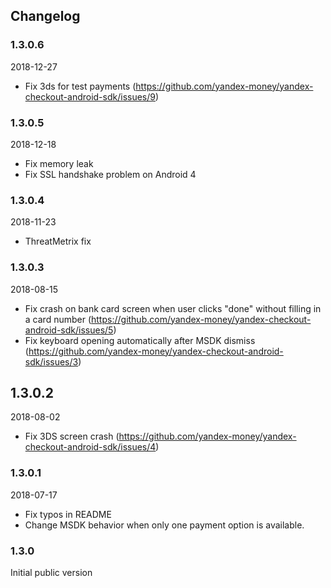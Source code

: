 ## Changelog

### 1.3.0.6
2018-12-27
- Fix 3ds for test payments (https://github.com/yandex-money/yandex-checkout-android-sdk/issues/9)

### 1.3.0.5
2018-12-18
- Fix memory leak
- Fix SSL handshake problem on Android 4

### 1.3.0.4
2018-11-23
- ThreatMetrix fix

### 1.3.0.3
2018-08-15
- Fix crash on bank card screen when user clicks "done" without filling in a card number (https://github.com/yandex-money/yandex-checkout-android-sdk/issues/5)
- Fix keyboard opening automatically after MSDK dismiss (https://github.com/yandex-money/yandex-checkout-android-sdk/issues/3)

## 1.3.0.2
2018-08-02
- Fix 3DS screen crash (https://github.com/yandex-money/yandex-checkout-android-sdk/issues/4)

### 1.3.0.1
2018-07-17
- Fix typos in README
- Change MSDK behavior when only one payment option is available.

### 1.3.0
Initial public version